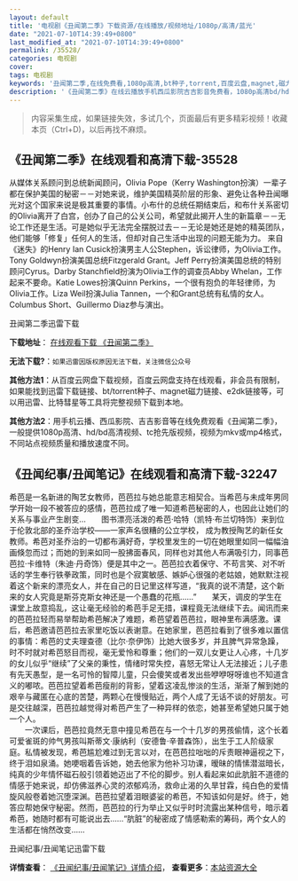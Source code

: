 ```yaml
---
layout: default
title: '电视剧《丑闻第二季》下载资源/在线播放/视频地址/1080p/高清/蓝光'
date: "2021-07-10T14:39:49+0800"
last_modified_at: "2021-07-10T14:39:49+0800"
permalink: /35528/
categories: 电视剧
cover:
tags: 电视剧
keywords: '丑闻第二季,在线免费看,1080p高清,bt种子,torrent,百度云盘,magnet,磁力链,迅雷下载资源'
description: '《丑闻第二季》在线云播放手机西瓜影院吉吉影音免费看，1080p高清bd/hd未删减完整版和tc抢先枪版，mkv/mp4格式，附带bt/torrent种子、magnet/磁力链、百度云盘、网盘资源迅雷下载链接'
---
```


>内容采集生成，如果链接失效，多试几个，页面最后有更多精彩视频！收藏本页（Ctrl+D)，以后再找不麻烦。


## 《丑闻第二季》在线观看和高清下载-35528

从媒体关系顾问到总统新闻顾问，Olivia Pope（Kerry Washington扮演）一辈子都在保护美国的秘密－－对她来说，维护美国精英阶层的形象、避免让各种丑闻曝光对这个国家来说是极其重要的事情。小布什的总统任期结束后，和布什关系密切的Olivia离开了白宫，创办了自己的公关公司，希望就此揭开人生的新篇章－－无论工作还是生活。可是她似乎无法完全摆脱过去－－无论是她还是她的精英团队，他们能够「修复」任何人的生活，但却对自己生活中出现的问题无能为力。 来自《迷失》的Henry Ian Cusick扮演男主人公Stephen，诉讼律师，为Olivia工作。Tony Goldwyn扮演美国总统Fitzgerald Grant。Jeff Perry扮演美国总统的特别顾问Cyrus。Darby Stanchfield扮演为Olivia工作的调查员Abby Whelan，工作起来不要命。Katie Lowes扮演Quinn Perkins，一个很有抱负的年轻律师，为Olivia工作。Liza Weil扮演Julia Tannen，一个和Grant总统有私情的女人。Columbus Short、Guillermo Diaz参与演出。


丑闻第二季迅雷下载

**下载地址**： [在线观看下载 《丑闻第二季》](https://www.993dy.com//vod-detail-id-9053.html) 


**无法下载?**：`如果迅雷因版权原因无法下载，关注微信公众号 `

**其他方法1**：从百度云网盘下载视频，百度云网盘支持在线观看，非会员有限制，如果能找到迅雷下载链接、bt/torrent种子、magnet磁力链接、e2dk链接等，可以用迅雷、比特彗星等工具将完整视频下载到本地。

**其他方法2**：用手机云播、西瓜影院、吉吉影音等在线免费观看《丑闻第二季》，一般提供1080p高清、hd/bd高清视频、tc抢先版视频，视频为mkv或mp4格式，不同站点视频质量和播放速度不同。


## 《丑闻纪事/丑闻笔记》在线观看和高清下载-32247

希芭是一名新进的陶艺女教师，芭芭拉与她总能意志相契合。当希芭与未成年男同学开始一段不被答应的感情，芭芭拉成了唯一知道希芭秘密的人，也因此让她们的关系与事业产生剧变...　　图书漂亮活泼的希芭&middot;哈特（凯特&middot;布兰切特饰）来到位于伦敦北部的圣乔治学校——一家声名很糟的公立学校， 成为教授陶艺的新任女教师。希芭对圣乔治的一切都布满好奇，学校里发生的一切在她眼里如同一幅幅油画倏忽而过；而她的到来如同一股拂面春风，同样也对其他人布满吸引力，同事芭芭拉·卡维特（朱迪·丹奇饰）便是其中之一。芭芭拉衣着保守、不苟言笑、对不听话的学生奉行铁拳政策，同时也是个寂寞敏感、嫉妒心很强的老姑娘，她默默注视着这个新来的漂亮女人，并在自己的日记里这样写道，&ldquo;我真的说不清楚，这个新来的女人究竟是斯芬克斯女神还是一个愚蠢的花瓶……”　　某天，调皮的学生在课堂上故意捣乱，这让毫无经验的希芭手足无措，课程竟无法继续下去。闻讯而来的芭芭拉轻而易举帮助希芭解决了难题，希芭望着芭芭拉，眼神里布满感激。课后，希芭邀请芭芭拉去家里吃饭以表谢意。在她家里，芭芭拉看到了很多难以置信的事情：希芭的丈夫理查德（比尔&middot;奈伊饰）比她大很多岁，并且脾气异常急躁，时不时就对希芭怒目而视，毫无爱怜和尊重；他们的一双儿女更让人心疼，十几岁的女儿似乎&ldquo;继续”了父亲的秉性，情绪时常失控，喜怒无常让人无法接近；儿子患有先天愚型，是一名可怜的智障儿童，只会傻笑或者发出些咿咿呀呀谁也不知道含义的嘟哝。芭芭拉望着希芭瘦削的背影，望着这凌乱惨淡的生活，渐渐了解到她的艰辛与藏匿在心底的苦楚，两颗心在慢慢贴近，两个人成了无话不谈的好朋友。可是交往越深，芭芭拉越觉得对希芭产生了一种异样的依恋，她甚至希望她只属于她一个人。<br />　　一次课后，芭芭拉竟然无意中撞见希芭在与一个十几岁的男孩偷情，这个长着可爱雀斑的帅气男孩叫斯蒂文·康纳利（安德鲁&middot;辛普森饰），出生于工人阶级家庭。私情被发现，希芭尴尬难过到无言以对，在芭芭拉咄咄的斥责眼神逼视之下，终于泪如泉涌。她哽咽着告诉她，她去他家为他补习功课，暧昧的情愫潜滋暗长，纯真的少年情怀磁石般引领着她迈出了不伦的脚步。别人看起来如此肮脏不道德的情感于她来说，却仿佛滋养心灵的浓郁鸡汤，救命止渴的久旱甘霖，纯白色的爱情旋风般卷着她沉堕深渊。芭芭拉望着泪眼婆娑的希芭，不知该如何是好。终于，她答应帮她保守秘密。然而，芭芭拉的行为举止又似乎时时流露出某种信号，暗示着希芭，她随时都有可能说出去&hellip;…“肮脏”的秘密成了情感勒索的筹码，两个女人的生活都在悄然改变……


丑闻纪事/丑闻笔记迅雷下载

**详情查看**： [《丑闻纪事/丑闻笔记》详情介绍](/movie/32247/)， **查看更多**：[本站资源大全](/movie/t/all/)

